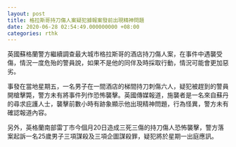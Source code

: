```yaml
---
layout: post
title: 格拉斯哥持刀傷人案疑犯據報案發前出現精神問題
date: 2020-06-28 02:54:49.000000000 +08:00
categories: rthk
---
```


英國蘇格蘭警方繼續調查最大城市格拉斯哥的酒店持刀傷人案，在事件中遇襲受傷，情況一度危殆的警員說，如果不是他的同伴及時採取行動，情況可能會更加惡劣。

事發在當地星期五，一名男子在一間酒店的梯間持刀刺傷六人，疑犯被趕到的警員開槍擊斃，警方未有將事件列作恐怖襲擊。英國傳媒報道，施襲者是一名來自蘇丹的尋求庇護人士，襲擊前數小時有跡象顯示他出現精神問題，行為怪異，警方未有確認報道內容。

另外，英格蘭南部雷丁市今個月20日造成三死三傷的持刀傷人恐怖襲擊，警方落案起訴一名25歲男子三項謀殺及三項企圖謀殺罪，疑犯將於星期一出庭應訊。

